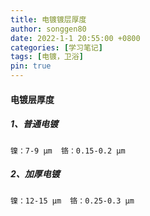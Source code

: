 ```yaml
---
title: 电镀镀层厚度
author: songgen80
date: 2022-1-1 20:55:00 +0800
categories: [学习笔记]
tags: [电镀，卫浴]
pin: true
---
```


#### 电镀层厚度

##### 1、普通电镀

```
镍：7-9 μm  铬：0.15-0.2 μm
```

##### 2、加厚电镀

```
镍：12-15 μm  铬：0.25-0.3 μm
```

